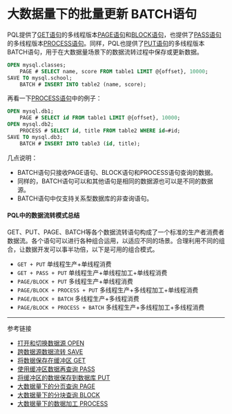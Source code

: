 # 大数据量下的批量更新 BATCH语句
PQL提供了[GET语句](/doc/pql/get)的多线程版本[PAGE语句](/doc/pql/page)和[BLOCK语句](/doc/pql/block)，也提供了[PASS语句](/doc/pql/pass)的多线程版本[PROCESS语句](/doc/pql/process)。同样，PQL也提供了[PUT语句](/doc/pql/put)的多线程版本BATCH语句，用于在大数据量场景下的数据流转过程中保存或更新数据。
```sql
OPEN mysql.classes;
    PAGE # SELECT name, score FROM table1 LIMIT @{offset}, 10000;
SAVE TO mysql.school;
    BATCH # INSERT INTO table2 (name, score);
```
再看一下[PROCESS语句](/doc/pql/process)中的例子：
```sql
OPEN mysql.db1;
    PAGE # SELECT id FROM table1 LIMIT @{offset}, 10000;
OPEN mysql.db2;
    PROCESS # SELECT id, title FROM table2 WHERE id=#id;
SAVE TO mysql.db3;
    BATCH # INSERT INTO table3 (id, title);
```
几点说明：
* BATCH语句只接收PAGE语句、BLOCK语句和PROCESS语句查询的数据。
* 同样的，BATCH语句可以和其他语句是相同的数据源也可以是不同的数据源。
* BATCH语句中仅支持关系型数据库的非查询语句。


#### PQL中的数据流转模式总结
GET、PUT、PAGE、BATCH等各个数据流转语句构成了一个标准的生产者消费者数据流。各个语句可以进行各种组合运用，以适应不同的场景。合理利用不同的组合，让数据开发可以事半功倍，以下是可用的组合模式。

* `GET + PUT`  单线程生产+单线程消费
* `GET + PASS + PUT` 单线程生产+单线程加工+单线程消费
* `PAGE/BLOCK + PUT` 多线程生产+单线程消费
* `PAGE/BLOCK + PROCESS + PUT` 多线程生产+多线程加工+单线程消费
* `PAGE/BLOCK + BATCH` 多线程生产+多线程消费
* `PAGE/BLOCK + PROCESS + BATCH` 多线程生产+多线程加工+多线程消费


---
参考链接
* [打开和切换数据源 OPEN](/doc/pql/open)
* [跨数据源数据流转 SAVE](/doc/pql/save)
* [将数据保存在缓冲区 GET](/doc/pql/get)
* [使用缓冲区数据再查询 PASS](/doc/pql/pass)
* [将缓冲区的数据保存到数据库 PUT](/doc/pql/put)
* [大数据量下的分页查询 PAGE](/doc/pql/page)
* [大数据量下的分块查询 BLOCK](/doc/pql/block)
* [大数据量下的数据加工 PROCESS](/doc/pql/process)